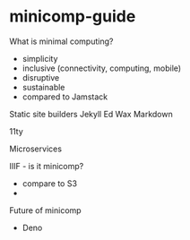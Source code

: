 # minicomp-guide

What is minimal computing? 

- simplicity
- inclusive (connectivity, computing, mobile)
- disruptive 
- sustainable
- compared to Jamstack

Static site builders 
Jekyll 
Ed
Wax
Markdown 

11ty 

Microservices 

IIIF - is it minicomp?
- compare to S3
- 

Future of minicomp 
- Deno 
